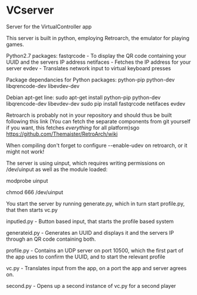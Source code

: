 VCserver
========

Server for the VirtualController app

This server is built in python, employing Retroarch, the emulator for playing games.

Python2.7 packages:
fastqrcode - To display the QR code containing your UUID and the servers IP address
netifaces - Fetches the IP address for your server
evdev - Translates network input to virtual keyboard presses

Package dependancies for Python packages:
python-pip
python-dev
libqrencode-dev 
libevdev-dev

Debian apt-get line:
sudo apt-get install python-pip python-dev libqrencode-dev libevdev-dev
sudo pip install fastqrcode netifaces evdev

Retroarch is probably not in your repository and should thus be built following this link (You can fetch the separate components from git yourself if you want, this fetches *everything* for all platform)sgo
https://github.com/Themaister/RetroArch/wiki

When compiling don't forget to configure --enable-udev on retroarch, or it might not work!


The server is using uinput, which requires writing permissions on /dev/uinput as well 
as the module loaded:

modprobe uinput

chmod 666 /dev/uinput

You start the server by running generate.py, which in turn start profile.py, that then 
starts vc.py

inputled.py - Button based input, that starts the profile based system

generateid.py - Generates an UUID and displays it and the servers IP through an QR code containing both.

profile.py - Contains an UDP server on port 10500, which the first part of the app uses to confirm the UUID, 
and to start the relevant profile

vc.py - Translates input from the app, on a port the app and server agrees on.

second.py - Opens up a second instance of vc.py for a second player


